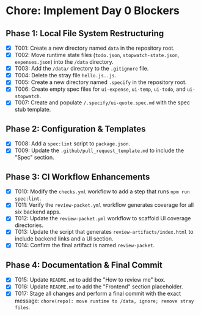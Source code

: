 # Chore: Implement Day 0 Blockers

## Phase 1: Local File System Restructuring
- [x] T001: Create a new directory named `data` in the repository root.
- [x] T002: Move runtime state files (`todo.json`, `stopwatch-state.json`, `expenses.json`) into the `/data` directory.
- [x] T003: Add the `/data/` directory to the `.gitignore` file.
- [x] T004: Delete the stray file `hello.js..js`.
- [x] T005: Create a new directory named `.specify` in the repository root.
- [x] T006: Create empty spec files for `ui-expense`, `ui-temp`, `ui-todo`, and `ui-stopwatch`.
- [x] T007: Create and populate `/.specify/ui-quote.spec.md` with the spec stub template.

## Phase 2: Configuration & Templates
- [x] T008: Add a `spec:lint` script to `package.json`.
- [x] T009: Update the `.github/pull_request_template.md` to include the "Spec" section.

## Phase 3: CI Workflow Enhancements
- [x] T010: Modify the `checks.yml` workflow to add a step that runs `npm run spec:lint`.
- [x] T011: Verify the `review-packet.yml` workflow generates coverage for all six backend apps.
- [x] T012: Update the `review-packet.yml` workflow to scaffold UI coverage directories.
- [x] T013: Update the script that generates `review-artifacts/index.html` to include backend links and a UI section.
- [x] T014: Confirm the final artifact is named `review-packet`.

## Phase 4: Documentation & Final Commit
- [x] T015: Update `README.md` to add the "How to review me" box.
- [x] T016: Update `README.md` to add the "Frontend" section placeholder.
- [x] T017: Stage all changes and perform a final commit with the exact message: `chore(repo): move runtime to /data, ignore; remove stray files`.
 
<!-- sync: trigger Linear status update -->
